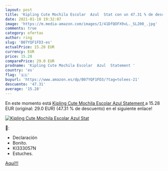 ```yaml
---
layout: post
title: 'Kipling Cute Mochila Escolar  Azul  Stat con un 47.31 % de descuento'
date: 2021-01-10 19:32:07
image: 'https://m.media-amazon.com/images/I/41DfQOFX9vL._SL200_.jpg'
comments: true
category: ofertas
author: ring
slug: 'B07YQF1FD3-es'
actualPrice: 15.28 EUR
currency: EUR
price: 15.28
comparePrice: 29.0 EUR
prodname: 'Kipling Cute Mochila Escolar  Azul  Statement '
country: 'es'
flag: '🇪🇸'
buyurl: 'https://www.amazon.es/dp/B07YQF1FD3/?tag=tolees-21'
descuento: '47.31'
average: '15.28'
---
```


En este momento está [Kipling Cute Mochila Escolar  Azul  Statement ](https://www.amazon.es/dp/B07YQF1FD3/?tag=tolees-21) a 15.28 EUR (original: 29.0 EUR) (47.31 %  de descuento) en el siguiente enlace!

[![Kipling Cute Mochila Escolar  Azul  Stat](https://m.media-amazon.com/images/I/41DfQOFX9vL._SL200_.jpg)](https://www.amazon.es/dp/B07YQF1FD3/?tag=tolees-21)

🔎:

- Declaración
- Bonito.
- KI333057N
- Estuches.

[Aquí!!!](https://www.amazon.es/dp/B07YQF1FD3/?tag=tolees-21)

